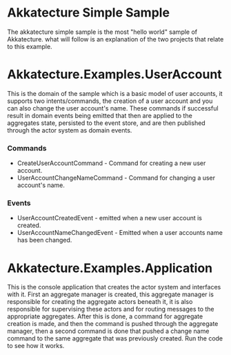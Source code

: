 # Akkatecture Simple Sample

The akkatecture simple sample is the most "hello world" sample of Akkatecture. what will follow is an explanation of the two projects that relate to this example.

# Akkatecture.Examples.UserAccount

This is the domain of the sample which is a basic model of user accounts, it supports two intents/commands, the creation of a user account and you can also change the user account's name. These commands if successful result in domain events being emitted that then are applied to the aggregates state, persisted to the event store, and are then published  through the actor system as domain events.

### Commands
* CreateUserAccountCommand - Command for creating a new user account.
* UserAccountChangeNameCommand - Command for changing a user account's name.
### Events
* UserAccountCreatedEvent - emitted when a new user account is created.
* UserAccountNameChangedEvent - Emitted when a user accounts name has been changed.

# Akkatecture.Examples.Application

This is the console application that creates the actor system and interfaces with it. First an aggregate manager is created, this aggregate manager is responsible for creating the aggregate actors beneath it, it is also responsible for supervising these actors and for routing messages to the appropriate aggregates. After this is done, a command for aggregate creation is made, and then the command is pushed through the aggregate manager, then a second command is done that pushed a change name command to the same aggregate that was previously created. Run the code to see how it works.